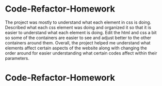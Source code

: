 # Code-Refactor-Homework
The project was mostly to understand what each element in css is doing. Described what each css element was doing and organized it so that it is easier to understand what each element is doing. Edit the html and css a bit so some of the containers are easier to see and adjust better to the other containers around them. Overall, the project helped me understand what elements affect certain aspects of the website along with changing the order around for easier understanding what certain codes affect within their parameters.
# Code-Refactor-Homework
